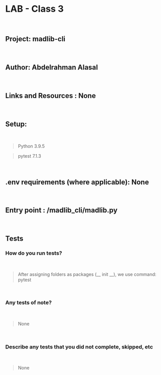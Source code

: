 # LAB - Class 3

<br>

## Project: madlib-cli

<br>

## Author: Abdelrahman Alasal

<br>


## Links and Resources : None

<br>

## Setup:

<br>


> Python 3.9.5 <br>

> pytest 7.1.3 <br>

<br>


## .env requirements (where applicable): None 

<br>


## Entry point : /madlib_cli/madlib.py 

<br>

## Tests

### How do you run tests?

<br>

> After assigning folders as packages (__ init __), we use command: pytest

<br>

### Any tests of note?

<br>

> None

<br>

### Describe any tests that you did not complete, skipped, etc

<br>

> None 